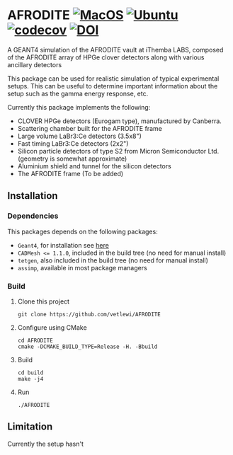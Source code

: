 
# AFRODITE [![MacOS](https://github.com/vetlewi/AFRODITE/actions/workflows/macos.yaml/badge.svg?branch=master)](https://github.com/vetlewi/AFRODITE/actions/workflows/macos.yaml) [![Ubuntu](https://github.com/vetlewi/AFRODITE/actions/workflows/ubuntu.yaml/badge.svg)](https://github.com/vetlewi/AFRODITE/actions/workflows/ubuntu.yaml) [![codecov](https://codecov.io/gh/vetlewi/AFRODITE/branch/master/graph/badge.svg?token=Mp6QwsKF7j)](https://codecov.io/gh/vetlewi/AFRODITE) [![DOI](https://zenodo.org/badge/348759776.svg)](https://zenodo.org/badge/latestdoi/348759776)
A GEANT4 simulation of the AFRODITE vault at iThemba LABS, composed of the AFRODITE array of HPGe clover detectors along with various ancillary detectors

This package can be used for realistic simulation of typical experimental setups. This can be useful
to determine important information about the setup such as the gamma energy response, etc.

Currently this package implements the following:
- CLOVER HPGe detectors (Eurogam type), manufactured by Canberra.
- Scattering chamber built for the AFRODITE frame
- Large volume LaBr3:Ce detectors (3.5x8")
- Fast timing LaBr3:Ce detectors (2x2")
- Silicon particle detectors of type S2 from Micron Semiconductor Ltd. (geometry is somewhat approximate)
- Aluminium shield and tunnel for the silicon detectors
- The AFRODITE frame (To be added)

## Installation

### Dependencies
This packages depends on the following packages:
- `Geant4`, for installation see [here](https://geant4-userdoc.web.cern.ch/UsersGuides/InstallationGuide/html/index.html)
- `CADMesh <= 1.1.0`, included in the build tree (no need for manual install)
- `tetgen`, also included in the build tree (no need for manual install)
- `assimp`, available in most package managers

### Build
1) Clone this project
    ```
    git clone https://github.com/vetlewi/AFRODITE
    ```
2) Configure using CMake
    ```
   cd AFRODITE
   cmake -DCMAKE_BUILD_TYPE=Release -H. -Bbuild
   ```
3) Build
    ```
   cd build
   make -j4
   ```
4) Run
    ```
   ./AFRODITE
   ```
   
## Limitation
Currently the setup hasn't 

